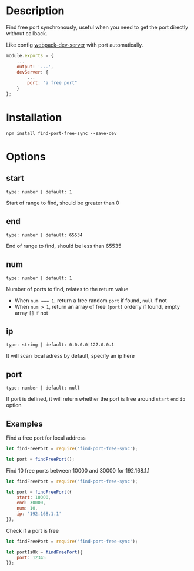 # Description

Find free port synchronously, useful when you need to get the port directly without callback.

Like config [webpack-dev-server](https://github.com/webpack/webpack-dev-server) with port automatically.

```javascript
module.exports = {
    ...
    output: '...',
    devServer: {
        ...
        port: "a free port"
    }
};
```

# Installation
```
npm install find-port-free-sync --save-dev
```

# Options

## start
`type: number | default: 1`

Start of range to find, should be greater than 0

## end
`type: number | default: 65534`

End of range to find, should be less than 65535

## num
`type: number | default: 1`

Number of ports to find, relates to the return value
- When `num === 1`, return a free random `port` if found, `null` if not
- When `num > 1`, return an array of free `[port]` orderly if found, empty array `[]` if not

## ip
`type: string | default: 0.0.0.0|127.0.0.1`

It will scan local adress by default, specify an ip here

## port
`type: number | default: null`

If port is defined, it will return whether the port is free around `start` `end` `ip` option


## Examples
Find a free port for local address
```javascript
let findFreePort = require('find-port-free-sync');

let port = findFreePort();
```
Find 10 free ports between 10000 and 30000 for 192.168.1.1
```javascript
let findFreePort = require('find-port-free-sync');

let port = findFreePort({
    start: 10000,
    end: 30000,
    num: 10,
    ip: '192.168.1.1'
});
```
Check if a port is free
```javascript
let findFreePort = require('find-port-free-sync');

let portIsOk = findFreePort({
    port: 12345
});
```
